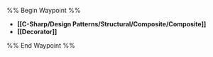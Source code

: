 %% Begin Waypoint %%
- **[[C-Sharp/Design Patterns/Structural/Composite/Composite]]**
- **[[Decorator]]**

%% End Waypoint %%

